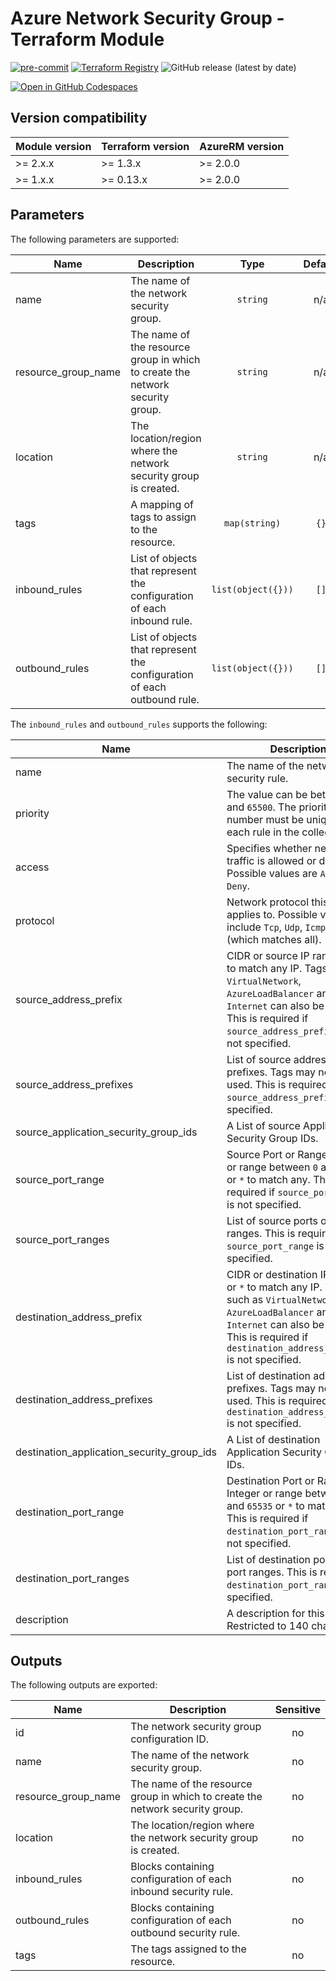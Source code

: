 <!-- markdownlint-disable MD013 -->
# Azure Network Security Group - Terraform Module

[![pre-commit](https://img.shields.io/badge/pre--commit-enabled-brightgreen?logo=pre-commit)](https://github.com/pre-commit/pre-commit)
[![Terraform Registry](https://img.shields.io/badge/Terraform-registry-blueviolet.svg?logo=terraform)](https://registry.terraform.io/modules/aztfm/network-security-group/azurerm/)
![GitHub release (latest by date)](https://img.shields.io/github/v/release/aztfm/terraform-azurerm-network-security-group?label=Release)

[![Open in GitHub Codespaces](https://github.com/codespaces/badge.svg)](https://codespaces.new/aztfm/terraform-azurerm-network-security-group?quickstart=1)

## Version compatibility

| Module version | Terraform version | AzureRM version |
| -------------- | ----------------- | --------------- |
| >= 2.x.x       | >= 1.3.x          | >= 2.0.0        |
| >= 1.x.x       | >= 0.13.x         | >= 2.0.0        |

<!-- BEGIN_TF_DOCS -->
## Parameters

The following parameters are supported:

| Name | Description | Type | Default | Required |
| ---- | ----------- | :--: | :-----: | :------: |
|name|The name of the network security group.|`string`|n/a|yes|
|resource\_group\_name|The name of the resource group in which to create the network security group.|`string`|n/a|yes|
|location|The location/region where the network security group is created.|`string`|n/a|yes|
|tags|A mapping of tags to assign to the resource.|`map(string)`|`{}`|no|
|inbound\_rules|List of objects that represent the configuration of each inbound rule.|`list(object({}))`|`[]`|no|
|outbound\_rules|List of objects that represent the configuration of each outbound rule.|`list(object({}))`|`[]`|no|

The `inbound_rules` and `outbound_rules` supports the following:

| Name | Description | Type | Default | Required |
| ---- | ------------| :--: | :-----: | :------: |
|name|The name of the network security rule.|`string`|n/a|yes|
|priority|The value can be between `100` and `65500`. The priority number must be unique for each rule in the collection.|`number`|n/a|yes|
|access|Specifies whether network traffic is allowed or denied. Possible values are `Allow` and `Deny`.|`string`|n/a|yes|
|protocol|Network protocol this rule applies to. Possible values include `Tcp`, `Udp`, `Icmp`, or `*` (which matches all).|`string`|n/a|yes|
|source\_address\_prefix|CIDR or source IP range or `*` to match any IP. Tags such as `VirtualNetwork`, `AzureLoadBalancer` and `Internet` can also be used. This is required if `source_address_prefixes` is not specified.|`string`|`null`|no|
|source\_address\_prefixes|List of source address prefixes. Tags may not be used. This is required if `source_address_prefix` is not specified.|`list(string)`|`null`|no|
|source\_application\_security\_group\_ids|A List of source Application Security Group IDs.|`list(string)`|`null`|no|
|source\_port\_range|Source Port or Range. Integer or range between `0` and `65535` or `*` to match any. This is required if `source_port_ranges` is not specified.|`string`|`null`|no|
|source\_port\_ranges|List of source ports or port ranges. This is required if `source_port_range` is not specified.|`list(string)`|`null`|no|
|destination\_address\_prefix|CIDR or destination IP range or `*` to match any IP. Tags such as `VirtualNetwork`, `AzureLoadBalancer` and `Internet` can also be used. This is required if `destination_address_prefixes` is not specified.|`string`|`null`|no|
|destination\_address\_prefixes|List of destination address prefixes. Tags may not be used. This is required if `destination_address_prefix` is not specified.|`list(string)`|`null`|no|
|destination\_application\_security\_group\_ids|A List of destination Application Security Group IDs.|`list(string)`|`null`|no|
|destination\_port\_range|Destination Port or Range. Integer or range between `0` and `65535` or `*` to match any. This is required if `destination_port_ranges` is not specified.|`string`|`null`|no|
|destination\_port\_ranges|List of destination ports or port ranges. This is required if `destination_port_range` is not specified.|`list(string)`|`null`|no|
|description|A description for this rule. Restricted to 140 characters.|`string`|`null`|no|

## Outputs

The following outputs are exported:

| Name | Description | Sensitive |
| ---- | ------------| :-------: |
|id|The network security group configuration ID.|no|
|name|The name of the network security group.|no|
|resource_group_name|The name of the resource group in which to create the network security group.|no|
|location|The location/region where the network security group is created.|no|
|inbound_rules|Blocks containing configuration of each inbound security rule.|no|
|outbound_rules|Blocks containing configuration of each outbound security rule.|no|
|tags|The tags assigned to the resource.|no|
<!-- END_TF_DOCS -->
